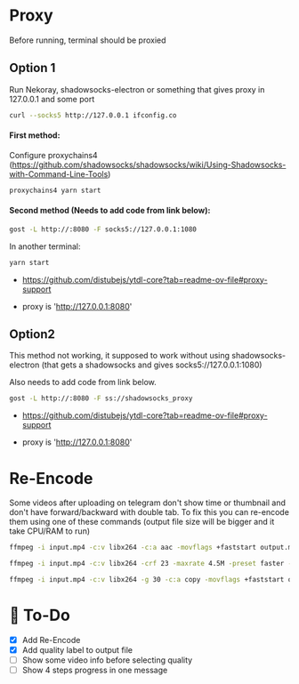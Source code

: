 # Proxy

Before running, terminal should be proxied

## Option 1

Run Nekoray, shadowsocks-electron or something that gives proxy in 127.0.0.1 and some port

```bash
curl --socks5 http://127.0.0.1 ifconfig.co
```

#### First method:

Configure proxychains4 (https://github.com/shadowsocks/shadowsocks/wiki/Using-Shadowsocks-with-Command-Line-Tools)

```bash
proxychains4 yarn start
```

#### Second method (Needs to add code from link below):

```bash
gost -L http://:8080 -F socks5://127.0.0.1:1080
```

In another terminal:

```bash
yarn start
```

- https://github.com/distubejs/ytdl-core?tab=readme-ov-file#proxy-support

- proxy is 'http://127.0.0.1:8080'

## Option2

This method not working, it supposed to work without using shadowsocks-electron (that gets a shadowsocks and gives socks5://127.0.0.1:1080)

Also needs to add code from link below.

```bash
gost -L http://:8080 -F ss://shadowsocks_proxy
```

- https://github.com/distubejs/ytdl-core?tab=readme-ov-file#proxy-support

- proxy is 'http://127.0.0.1:8080'

# Re-Encode

Some videos after uploading on telegram don't show time or thumbnail and don't have forward/backward with double tab. To fix this you can re-encode them using one of these commands (output file size will be bigger and it take CPU/RAM to run)

```bash
ffmpeg -i input.mp4 -c:v libx264 -c:a aac -movflags +faststart output.mp4

ffmpeg -i input.mp4 -c:v libx264 -crf 23 -maxrate 4.5M -preset faster -flags +global_header -pix_fmt yuv420p -profile:v baseline -movflags +faststart -c:a aac -ac 2 output.mp4

ffmpeg -i input.mp4 -c:v libx264 -g 30 -c:a copy -movflags +faststart output.mp4
```

# 📝 To-Do

- [x] Add Re-Encode
- [x] Add quality label to output file
- [ ] Show some video info before selecting quality
- [ ] Show 4 steps progress in one message
